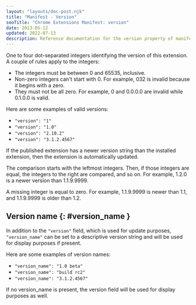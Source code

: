 ```yaml
---
layout: "layouts/doc-post.njk"
title: "Manifest - Version"
seoTitle: "Chrome Extensions Manifest: version"
date: 2013-05-12
updated: 2022-07-13
description: Reference documentation for the version property of manifest.json.
---
```


One to four dot-separated integers identifying the version of this extension. A couple of rules
apply to the integers:

- The integers must be between 0 and 65535, inclusive.
- Non-zero integers can't start with 0. For example, 032 is invalid because it begins with a zero.
- They must not be all zero. For example, 0 and 0.0.0.0 are invalid while 0.1.0.0 is valid.

Here are some examples of valid versions:

- `"version": "1"`
- `"version": "1.0"`
- `"version": "2.10.2"`
- `"version": "3.1.2.4567"`

If the published extension has a newer version string than the installed extension, then
the extension is automatically updated.

The comparison starts with the leftmost integers. Then, if those integers are equal, the integers to
the right are compared, and so on. For example, 1.2.0 is a newer version than 1.1.9.9999.

A missing integer is equal to zero. For example, 1.1.9.9999 is newer than 1.1, and 1.1.9.9999 is
older than 1.2.

## Version name {: #version_name }

In addition to the `"version"` field, which is used for update purposes, `"version_name"` can be set to a
descriptive version string and will be used for display purposes if present.

Here are some examples of version names:

- `"version_name": "1.0 beta"`
- `"version_name": "build rc2"`
- `"version_name": "3.1.2.4567"`

If no version_name is present, the version field will be used for display purposes as well.
